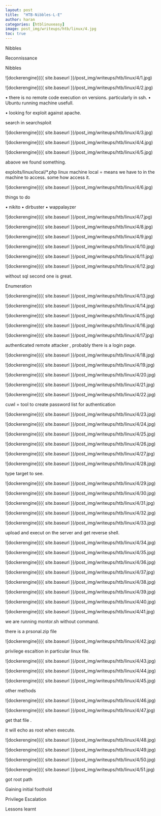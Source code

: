 ```yaml
---
layout: post
title:  "HTB-Nibbles-L-E"
author: haran
categories: [htblinuxeasy]
image: post_img/writeups/htb/linux/4.jpg
toc: true
---
```


Nibbles

Reconnissance

Nibbles

![dockerengine]({{ site.baseurl }}/post_img/writeups/htb/linux/4/1.jpg)

![dockerengine]({{ site.baseurl }}/post_img/writeups/htb/linux/4/2.jpg)

• there is no remote code execution on versions. particularly in ssh.
• Ubuntu running machine usefull.


• looking for exploit against apache.

search in searchsploit

![dockerengine]({{ site.baseurl }}/post_img/writeups/htb/linux/4/3.jpg)

![dockerengine]({{ site.baseurl }}/post_img/writeups/htb/linux/4/4.jpg)

![dockerengine]({{ site.baseurl }}/post_img/writeups/htb/linux/4/5.jpg)

abaove we found something.

exploits/linux/local/*.php
linux machine
local = means we have to in the machine to access. some how access it.

![dockerengine]({{ site.baseurl }}/post_img/writeups/htb/linux/4/6.jpg)

things to do

• nikito
• dirbuster
• wappalayzer

![dockerengine]({{ site.baseurl }}/post_img/writeups/htb/linux/4/7.jpg)

![dockerengine]({{ site.baseurl }}/post_img/writeups/htb/linux/4/8.jpg)

![dockerengine]({{ site.baseurl }}/post_img/writeups/htb/linux/4/9.jpg)

![dockerengine]({{ site.baseurl }}/post_img/writeups/htb/linux/4/10.jpg)

![dockerengine]({{ site.baseurl }}/post_img/writeups/htb/linux/4/11.jpg)

![dockerengine]({{ site.baseurl }}/post_img/writeups/htb/linux/4/12.jpg)

without sql 
second one is great.

Enumeration


![dockerengine]({{ site.baseurl }}/post_img/writeups/htb/linux/4/13.jpg)

![dockerengine]({{ site.baseurl }}/post_img/writeups/htb/linux/4/14.jpg)

![dockerengine]({{ site.baseurl }}/post_img/writeups/htb/linux/4/15.jpg)

![dockerengine]({{ site.baseurl }}/post_img/writeups/htb/linux/4/16.jpg)

![dockerengine]({{ site.baseurl }}/post_img/writeups/htb/linux/4/17.jpg)

authenticated remote attacker , probably there is a login page.     

![dockerengine]({{ site.baseurl }}/post_img/writeups/htb/linux/4/18.jpg)

![dockerengine]({{ site.baseurl }}/post_img/writeups/htb/linux/4/19.jpg)

![dockerengine]({{ site.baseurl }}/post_img/writeups/htb/linux/4/20.jpg)

![dockerengine]({{ site.baseurl }}/post_img/writeups/htb/linux/4/21.jpg)

![dockerengine]({{ site.baseurl }}/post_img/writeups/htb/linux/4/22.jpg)

cuwl = tool to create password list for authentication

![dockerengine]({{ site.baseurl }}/post_img/writeups/htb/linux/4/23.jpg)

![dockerengine]({{ site.baseurl }}/post_img/writeups/htb/linux/4/24.jpg)

![dockerengine]({{ site.baseurl }}/post_img/writeups/htb/linux/4/25.jpg)


![dockerengine]({{ site.baseurl }}/post_img/writeups/htb/linux/4/26.jpg)

![dockerengine]({{ site.baseurl }}/post_img/writeups/htb/linux/4/27.jpg)

![dockerengine]({{ site.baseurl }}/post_img/writeups/htb/linux/4/28.jpg)

type target to see.

![dockerengine]({{ site.baseurl }}/post_img/writeups/htb/linux/4/29.jpg)


![dockerengine]({{ site.baseurl }}/post_img/writeups/htb/linux/4/30.jpg)

![dockerengine]({{ site.baseurl }}/post_img/writeups/htb/linux/4/31.jpg)

![dockerengine]({{ site.baseurl }}/post_img/writeups/htb/linux/4/32.jpg)

![dockerengine]({{ site.baseurl }}/post_img/writeups/htb/linux/4/33.jpg)

upload and execut on the server and get reverse shell.

![dockerengine]({{ site.baseurl }}/post_img/writeups/htb/linux/4/34.jpg)

![dockerengine]({{ site.baseurl }}/post_img/writeups/htb/linux/4/35.jpg)

![dockerengine]({{ site.baseurl }}/post_img/writeups/htb/linux/4/36.jpg)


![dockerengine]({{ site.baseurl }}/post_img/writeups/htb/linux/4/37.jpg)


![dockerengine]({{ site.baseurl }}/post_img/writeups/htb/linux/4/38.jpg)

![dockerengine]({{ site.baseurl }}/post_img/writeups/htb/linux/4/39.jpg)

![dockerengine]({{ site.baseurl }}/post_img/writeups/htb/linux/4/40.jpg)

![dockerengine]({{ site.baseurl }}/post_img/writeups/htb/linux/4/41.jpg)

we are running montor.sh without command.

there is a prsonal.zip file

![dockerengine]({{ site.baseurl }}/post_img/writeups/htb/linux/4/42.jpg)

privilege escaltion in particular linux file.

![dockerengine]({{ site.baseurl }}/post_img/writeups/htb/linux/4/43.jpg)

![dockerengine]({{ site.baseurl }}/post_img/writeups/htb/linux/4/44.jpg)

![dockerengine]({{ site.baseurl }}/post_img/writeups/htb/linux/4/45.jpg)

other methods


![dockerengine]({{ site.baseurl }}/post_img/writeups/htb/linux/4/46.jpg)

![dockerengine]({{ site.baseurl }}/post_img/writeups/htb/linux/4/47.jpg)

get that file .

it will echo as root when execute.

![dockerengine]({{ site.baseurl }}/post_img/writeups/htb/linux/4/48.jpg)

![dockerengine]({{ site.baseurl }}/post_img/writeups/htb/linux/4/49.jpg)

![dockerengine]({{ site.baseurl }}/post_img/writeups/htb/linux/4/50.jpg)

![dockerengine]({{ site.baseurl }}/post_img/writeups/htb/linux/4/51.jpg)

got root path

Gaining initial foothold

Privilege Escalation

Lessons learnt







